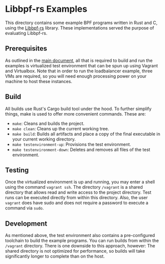 # Libbpf-rs Examples
This directory contains some example BPF programs written in Rust and C, using the [Libbpf-rs](https://github.com/libbpf/libbpf-rs) library.
These implementations served the purpose of evaluating Libbpf-rs.

##  Prerequisites
As outlined in the [main document](../README.md#prerequisites), all that is required to build and run the examples is virtualized test environment that can be spun up using Vagrant and Virtualbox.
Note that in order to run the loadbalancer example, three VMs are required, so you will need enough processing power on your machine to host these instances.

## Build
All builds use Rust's Cargo build tool under the hood.
To further simplify things, make is used to offer more convenient commands.
These are:

- `make`: Cleans and builds the project.
- `make clean`: Cleans up the current working tree.
- `make build`: Builds all artifacts and place a copy of the final executable in your current working directory.
- `make testenvironment-up`: Provisions the test environment. 
- `make testenvironment-down`: Deletes and removes all files of the test environment.

## Testing
Once the virtualized environment is up and running, you may enter a shell using the command `vagrant ssh`.
The directory `/vagrant` is a shared directory that allows read and write access to the project directory.
Test runs can be executed directly from within this directory.
Also, the user `vagrant` does have sudo and does not require a password to execute a command via `sudo`.

## Development
As mentioned above, the test environment also contains a pre-configured toolchain to build the example programs. 
You can run builds from within the `/vagrant` directory.
There is one downside to this approach, however: The shared directory is not optimized for performance, so builds will take significantly longer to complete than on the host.

 